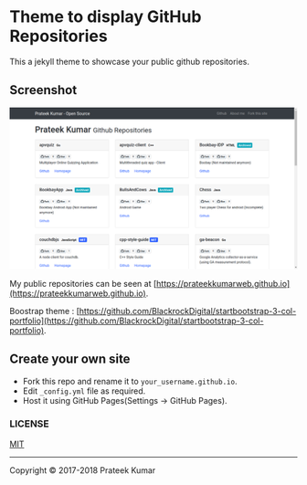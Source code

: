 # Theme to display GitHub Repositories

This a jekyll theme to showcase your public github repositories.

## Screenshot

![Demo Screenshot](screenshot.png)

My public repositories can be seen at
[https://prateekkumarweb.github.io](https://prateekkumarweb.github.io).

Boostrap theme : [https://github.com/BlackrockDigital/startbootstrap-3-col-portfolio](https://github.com/BlackrockDigital/startbootstrap-3-col-portfolio).

## Create your own site

* Fork this repo and rename it to `your_username.github.io`.
* Edit `_config.yml` file as required.
* Host it using GitHub Pages(Settings -> GitHub Pages).

### LICENSE

[MIT](https://github.com/prateekkumarweb/prateekkumarweb.github.io/blob/master/LICENSE)

---
Copyright &copy; 2017-2018 Prateek Kumar
